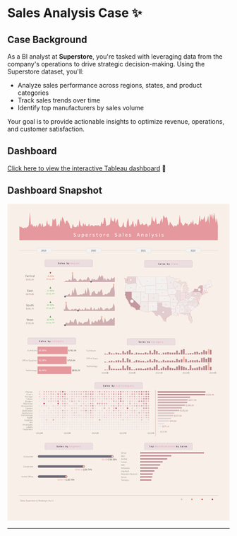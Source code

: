 # Sales Analysis Case ✨

## Case Background
As a BI analyst at **Superstore**, you're tasked with leveraging data from the company's operations to drive strategic decision-making. Using the Superstore dataset, you'll:

- Analyze sales performance across regions, states, and product categories  
- Track sales trends over time  
- Identify top manufacturers by sales volume  

Your goal is to provide actionable insights to optimize revenue, operations, and customer satisfaction.  

## Dashboard
[Click here to view the interactive Tableau dashboard](https://public.tableau.com/app/profile/hui.li1478/viz/Superstore_salesanalysis_2/SuperstoreSalesDashboard) 🔗  

## Dashboard Snapshot

![Sales Analysis Dashboard](../img/Superstore_Sales_Dashboard.png)

---

